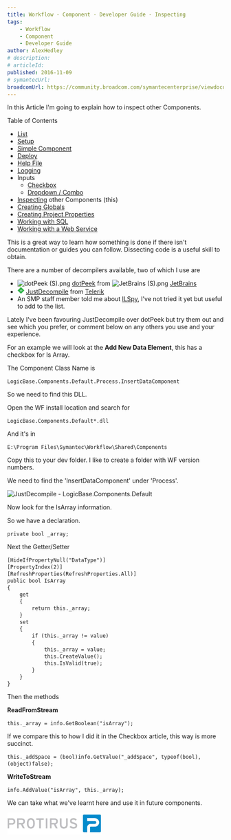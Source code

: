 ```yaml
---
title: Workflow - Component - Developer Guide - Inspecting
tags:
    - Workflow
    - Component
    - Developer Guide
author: AlexHedley
# description: 
# articleId: 
published: 2016-11-09
# symantecUrl:
broadcomUrl: https://community.broadcom.com/symantecenterprise/viewdocument/workflow-component-developer-gu-10?CommunityKey=04ead5e9-3643-4118-b853-afa5a58710c6&tab=librarydocuments
---
```


In this Article I'm going to explain how to inspect other Components.
  
Table of Contents
  
- [List](https://community.broadcom.com/symantecenterprise/viewdocument?DocumentKey=2f07f920-0cbd-4be4-83a8-c6180eee3092&amp;CommunityKey=04ead5e9-3643-4118-b853-afa5a58710c6&amp;tab=librarydocuments)
- [Setup](https://community.broadcom.com/symantecenterprise/viewdocument?DocumentKey=17aa2b9a-9092-40d0-afab-a6d8316de97d&amp;CommunityKey=04ead5e9-3643-4118-b853-afa5a58710c6&amp;tab=librarydocuments)
- [Simple Component](https://community.broadcom.com/symantecenterprise/viewdocument?DocumentKey=86d55504-8f8e-41c7-9eff-ad882326a8f7&amp;CommunityKey=04ead5e9-3643-4118-b853-afa5a58710c6&amp;tab=librarydocuments)
- [Deploy](https://community.broadcom.com/symantecenterprise/viewdocument?DocumentKey=70a9fde5-0d87-4b9d-a3be-0907567ffc00&amp;CommunityKey=04ead5e9-3643-4118-b853-afa5a58710c6&amp;tab=librarydocuments)
- [Help File](https://community.broadcom.com/symantecenterprise/viewdocument?DocumentKey=80437c69-ccc3-47e6-a850-9cf3f301b340&amp;CommunityKey=04ead5e9-3643-4118-b853-afa5a58710c6&amp;tab=librarydocuments)
- [Logging](https://community.broadcom.com/symantecenterprise/viewdocument?DocumentKey=63b72a9a-53b8-4d4b-bce3-5f0732b134d5&amp;CommunityKey=04ead5e9-3643-4118-b853-afa5a58710c6&amp;tab=librarydocuments)
- Inputs
    - [Checkbox](https://community.broadcom.com/symantecenterprise/viewdocument?DocumentKey=74c56ef7-1119-40fe-9d5f-3c7a1d808d4c&amp;CommunityKey=04ead5e9-3643-4118-b853-afa5a58710c6&amp;tab=librarydocuments)
    - [Dropdown / Combo](https://community.broadcom.com/symantecenterprise/viewdocument?DocumentKey=267159ac-b8e7-45b4-abe4-f85d78e30783&amp;CommunityKey=04ead5e9-3643-4118-b853-afa5a58710c6&amp;tab=librarydocuments)
- [Inspecting](https://community.broadcom.com/symantecenterprise/viewdocument?DocumentKey=2c3b3a6f-01d7-4157-a143-ba30c9edc930&amp;CommunityKey=04ead5e9-3643-4118-b853-afa5a58710c6&amp;tab=librarydocuments) other Components (this)
- [Creating Globals](https://community.broadcom.com/symantecenterprise/viewdocument?DocumentKey=cf54de06-be56-46ff-b937-148efa57eaec&amp;CommunityKey=04ead5e9-3643-4118-b853-afa5a58710c6&amp;tab=librarydocuments)
- [Creating Project Properties](https://community.broadcom.com/symantecenterprise/viewdocument?DocumentKey=4cfc07c5-404e-49b3-81b6-520d4ea43d5c&amp;CommunityKey=04ead5e9-3643-4118-b853-afa5a58710c6&amp;tab=librarydocuments)
- [Working with SQL](https://community.broadcom.com/symantecenterprise/viewdocument?DocumentKey=f3cf0097-06e7-42f3-a747-d0dff319c1e5&amp;CommunityKey=04ead5e9-3643-4118-b853-afa5a58710c6&amp;tab=librarydocuments)
- [Working with a Web Service](https://community.broadcom.com/symantecenterprise/viewdocument?DocumentKey=26368883-708b-4432-999b-7064f2f25794&amp;CommunityKey=04ead5e9-3643-4118-b853-afa5a58710c6&amp;tab=librarydocuments)

This is a great way to learn how something is done if there isn't documentation or guides you can follow. Dissecting code is a useful skill to obtain.
  
There are a number of decompilers available, two of which I use are

- ![dotPeek (S).png](images\dotPeekS.png) [dotPeek](https://www.jetbrains.com/decompiler/) from ![JetBrains (S).png](images\JetBrains%2520%2528S%2529.png) [JetBrains](https://www.jetbrains.com/)
- ![JustDecompile.png](images\JustDecompile.png) [JustDecompile](http://www.telerik.com/products/decompiler.aspx) from [Telerik](http://www.telerik.com/)
- An SMP staff member told me about [ILSpy](http://ilspy.net/), I've not tried it yet but useful to add to the list.

Lately I've been favouring JustDecompile over dotPeek but try them out and see which you prefer, or comment below on any others you use and your experience.
  
For an example we will look at the **Add New Data Element**, this has a checkbox for Is Array.
  
The Component Class Name is

    LogicBase.Components.Default.Process.InsertDataComponent

So we need to find this DLL.
  
Open the WF install location and search for

    LogicBase.Components.Default*.dll

And it's in

    E:\Program Files\Symantec\Workflow\Shared\Components

Copy this to your dev folder. I like to create a folder with WF version numbers.
  
We need to find the 'InsertDataComponent' under 'Process'.
  
![JustDecompile - LogicBase.Components.Default](images\JustDecompile-LogicBase.Components.Default.png)
  
Now look for the IsArray information.
  
So we have a declaration.

    private bool _array;

Next the Getter/Setter

    [HideIfPropertyNull("DataType")]
    [PropertyIndex(2)]
    [RefreshProperties(RefreshProperties.All)]
    public bool IsArray
    {
        get
        {
            return this._array;
        }
        set
        {
            if (this._array != value)
            {
                this._array = value;
                this.CreateValue();
                this.IsValid(true);
            }
        }
    }

Then the methods
  
**ReadFromStream**

    this._array = info.GetBoolean("isArray");

If we compare this to how I did it in the Checkbox article, this way is more succinct.

    this._addSpace = (bool)info.GetValue("_addSpace", typeof(bool), (object)false);

**WriteToStream**

    info.AddValue("isArray", this._array);

We can take what we've learnt here and use it in future components.

![Protirus.png](images\Protirus.png)
